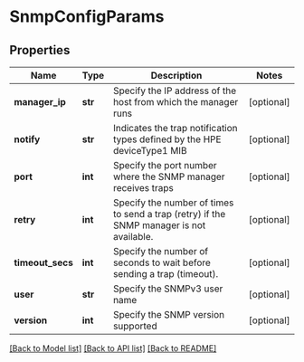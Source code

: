 # SnmpConfigParams

## Properties
Name | Type | Description | Notes
------------ | ------------- | ------------- | -------------
**manager_ip** | **str** | Specify the IP address of the host from which the manager runs | [optional] 
**notify** | **str** | Indicates the trap notification types defined by the HPE deviceType1 MIB | [optional] 
**port** | **int** | Specify the port number where the SNMP manager receives traps | [optional] 
**retry** | **int** | Specify the number of times to send a trap (retry) if the SNMP manager is not available. | [optional] 
**timeout_secs** | **int** | Specify the number of seconds to wait before sending a trap (timeout). | [optional] 
**user** | **str** | Specify the SNMPv3 user name | [optional] 
**version** | **int** | Specify the SNMP version supported | [optional] 

[[Back to Model list]](../README.md#documentation-for-models) [[Back to API list]](../README.md#documentation-for-api-endpoints) [[Back to README]](../README.md)


